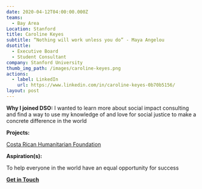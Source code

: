 ```yaml
---
date: 2020-04-12T04:00:00.000Z
teams:
  - Bay Area
Location: Stanford
title: Caroline Keyes
subtitle: “Nothing will work unless you do” - Maya Angelou
dsotitle:
  - Executive Board
  - Student Consultant
company: Stanford University
thumb_img_path: /images/caroline-keyes.png
actions:
  - label: LinkedIn
    url: https://www.linkedin.com/in/caroline-keyes-0b70b5156/
layout: post
---
```

**Why I joined DSO:** I wanted to learn more about social impact consulting and find a way to use my knowledge of and love for social justice to make a concrete difference in the world

**Projects:** 

[Costa Rican Humanitarian Foundation](http://www.crhf.org/)

**Aspiration(s):**

To help everyone in the world have an equal opportunity for success

**[Get in Touch](mailto:carolinekeyes@dsoglobal.org)**